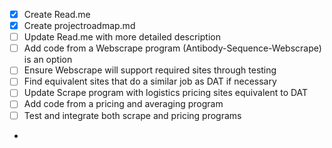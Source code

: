 - [x] Create Read.me
- [x] Create projectroadmap.md
- [ ] Update Read.me with more detailed description
- [ ] Add code from a Webscrape program (Antibody-Sequence-Webscrape) is an option
- [ ] Ensure Webscrape will support required sites through testing
- [ ] Find equivalent sites that do a similar job as DAT if necessary
- [ ] Update Scrape program with logistics pricing sites equivalent to DAT
- [ ] Add code from a pricing and averaging program
- [ ] Test and integrate both scrape and pricing programs
- 
